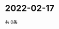 # 2022-02-17
  共 0条

  <!-- BEGIN -->
  <!-- 最后更新时间Thu Feb 17 2022 09:04:01 GMT+0000 (Coordinated Universal Time) -->
  
  <!-- END -->
  
  